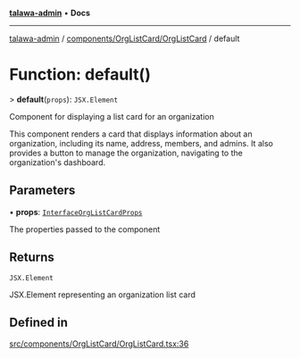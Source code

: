 [**talawa-admin**](../../../../README.md) • **Docs**

***

[talawa-admin](../../../../modules.md) / [components/OrgListCard/OrgListCard](../README.md) / default

# Function: default()

\> **default**(`props`): `JSX.Element`

Component for displaying a list card for an organization

This component renders a card that displays information about an organization,
including its name, address, members, and admins. It also provides a button
to manage the organization, navigating to the organization's dashboard.

## Parameters

• **props**: [`InterfaceOrgListCardProps`](../interfaces/InterfaceOrgListCardProps.md)

The properties passed to the component

## Returns

`JSX.Element`

JSX.Element representing an organization list card

## Defined in

[src/components/OrgListCard/OrgListCard.tsx:36](https://github.com/PalisadoesFoundation/talawa-admin/blob/6393648179f5fe59037f42564a6a7bc1ca4e7f9d/src/components/OrgListCard/OrgListCard.tsx#L36)
